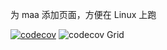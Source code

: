 为 maa 添加页面，方便在 Linux 上跑

[![codecov](https://codecov.io/github/whitecodes/maa-web/graph/badge.svg?token=DVA3G8SBNP)](https://codecov.io/github/whitecodes/maa-web)
![codecov Grid](https://codecov.io/gh/whitecodes/maa-web/graphs/tree.svg?token=DVA3G8SBNP)